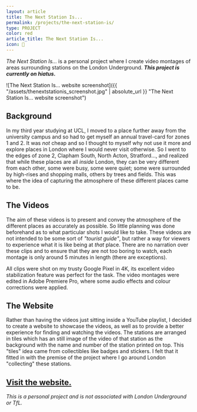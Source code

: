 ```yaml
---
layout: article
title: The Next Station Is...
permalink: /projects/the-next-station-is/
type: PROJECT
color: red
article_title: The Next Station Is...
icon: 🚉
---
```


*The Next Station Is...* is a personal project where I create video montages of areas surrounding stations on the London Underground. **_This project is currently on hiatus._**

![The Next Station Is... website screenshot]({{ "/assets/thenextstationis_screenshot.jpg" | absolute_url }} "The Next Station Is... website screenshot")

## Background

In my third year studying at UCL, I moved to a place further away from the university campus and so had to get myself an annual travel-card for zones 1 and 2. It was *not* cheap and so I thought to myself why not use it more and explore places in London where I would never visit otherwise. So I went to the edges of zone 2, Clapham South, North Acton, Stratford..., and realized that while these places are all *inside* London, they can be very different from each other, some were busy, some were quiet; some were surrounded by high-rises and shopping malls, others by trees and fields. This was where the idea of capturing the atmosphere of these different places came to be.

## The Videos

The aim of these videos is to present and convey the atmosphere of the different places as accurately as possible. So little planning was done beforehand as to what particular shots I would like to take. These videos are not intended to be some sort of *"tourist guide"*, but rather a way for viewers to experience what it is like being at *that* place. There are no narration over these clips and to ensure that they are not too boring to watch, each montage is only around 5 minutes in length (there are exceptions). 

All clips were shot on my trusty Google Pixel in 4K, its excellent video stabilization feature was perfect for the task. The video montages were edited in Adobe Premiere Pro, where some audio effects and colour corrections were applied.

## The Website

Rather than having the videos just sitting inside a YouTube playlist, I decided to create a website to showcase the videos, as well as to provide a better experience for finding and watching the videos. The stations are arranged in tiles which has an still image of the video of that station as the background with the name and number of the station printed on top. This "tiles" idea came from collectibles like badges and stickers. I felt that it fitted in with the premise of the project where I go around London "collecting" these stations.

## [Visit the website.](http://gcky.github.io/the-next-station-is/)

*This is a personal project and is not associated with London Underground or TfL.*